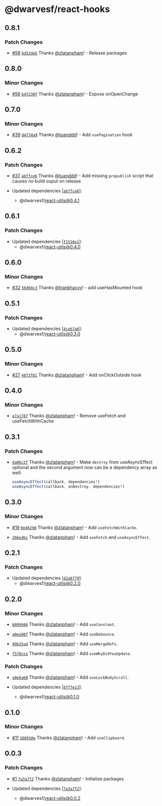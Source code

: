 # @dwarvesf/react-hooks

## 0.8.1

### Patch Changes

- [#58](https://github.com/dwarvesf/react-toolkit/pull/58)
  [`6d52deb`](https://github.com/dwarvesf/react-toolkit/commit/6d52deb04eb9cfc7b66da9f137deb6c89e7ec146)
  Thanks [@zlatanpham](https://github.com/zlatanpham)! - Release packages

## 0.8.0

### Minor Changes

- [#56](https://github.com/dwarvesf/react-toolkit/pull/56)
  [`b4f230f`](https://github.com/dwarvesf/react-toolkit/commit/b4f230f017bc54be899c21165d22d22e2c87a7bb)
  Thanks [@zlatanpham](https://github.com/zlatanpham)! - Expose onOpenChange

## 0.7.0

### Minor Changes

- [#39](https://github.com/dwarvesf/react-toolkit/pull/39)
  [`d4774a9`](https://github.com/dwarvesf/react-toolkit/commit/d4774a969704ce0b012c0c0b455d756d1de75cd7)
  Thanks [@tuanddd](https://github.com/tuanddd)! - Add `usePagination` hook

## 0.6.2

### Patch Changes

- [#37](https://github.com/dwarvesf/react-toolkit/pull/37)
  [`abffce6`](https://github.com/dwarvesf/react-toolkit/commit/abffce61719c0d123df365b767379fd4bb09692b)
  Thanks [@tuanddd](https://github.com/tuanddd)! - Add missing `prepublish`
  script that causes no build ouput on release

- Updated dependencies
  [[`abffce6`](https://github.com/dwarvesf/react-toolkit/commit/abffce61719c0d123df365b767379fd4bb09692b)]:
  - @dwarvesf/react-utils@0.4.1

## 0.6.1

### Patch Changes

- Updated dependencies
  [[`f1516e1`](https://github.com/dwarvesf/react-toolkit/commit/f1516e15473687ab4000c3336ee1706a1ecb8c11)]:
  - @dwarvesf/react-utils@0.4.0

## 0.6.0

### Minor Changes

- [#32](https://github.com/dwarvesf/react-toolkit/pull/32)
  [`56d68c3`](https://github.com/dwarvesf/react-toolkit/commit/56d68c39c57d951be7a6aa5a9e972c0f630a9199)
  Thanks [@trankhacvy](https://github.com/trankhacvy)! - add useHasMounted hook

## 0.5.1

### Patch Changes

- Updated dependencies
  [[`4ceb7a6`](https://github.com/dwarvesf/react-toolkit/commit/4ceb7a6d6c26c99d003f9d7643c94811d9282c88)]:
  - @dwarvesf/react-utils@0.3.0

## 0.5.0

### Minor Changes

- [#27](https://github.com/dwarvesf/react-toolkit/pull/27)
  [`4873f81`](https://github.com/dwarvesf/react-toolkit/commit/4873f81ed44b88aee71424f78246eb6fd57af186)
  Thanks [@zlatanpham](https://github.com/zlatanpham)! - Add onClickOutside hook

## 0.4.0

### Minor Changes

- [`e7a1787`](https://github.com/dwarvesf/react-toolkit/commit/e7a17875bbf7fbf580a13a5aff6ff742d3f3a941)
  Thanks [@zlatanpham](https://github.com/zlatanpham)! - Remove useFetch and
  useFetchWithCache

## 0.3.1

### Patch Changes

- [`da06c2f`](https://github.com/dwarvesf/react-toolkit/commit/da06c2f0c584b4c122743765a6790517cdd5cab3)
  Thanks [@zlatanpham](https://github.com/zlatanpham)! - Make `destroy` from
  useAsyncEffect optional and the second argument now can be a dependency array
  as well:

  ```js
  useAsyncEffect(callback, dependencies?)
  useAsyncEffect(callback, onDestroy, dependencies?)
  ```

## 0.3.0

### Minor Changes

- [#19](https://github.com/dwarvesf/react-toolkit/pull/19)
  [`0e46298`](https://github.com/dwarvesf/react-toolkit/commit/0e462985b74b7464efb3d1f3410a0705c2170358)
  Thanks [@zlatanpham](https://github.com/zlatanpham)! - Add
  `useFetchWithCache`.

* [`266edbc`](https://github.com/dwarvesf/react-toolkit/commit/266edbc3aaee2382cf04d77fa7abfbaaf11ace75)
  Thanks [@zlatanpham](https://github.com/zlatanpham)! - Add `useFetch` and
  `useAsyncEffect`.

## 0.2.1

### Patch Changes

- Updated dependencies
  [[`d2a8779`](https://github.com/dwarvesf/react-toolkit/commit/d2a87790d7f782b262e8b3b0521953811bed7c1b)]:
  - @dwarvesf/react-utils@0.2.0

## 0.2.0

### Minor Changes

- [`b099946`](https://github.com/dwarvesf/react-sdk/commit/b0999461c07ec8464decec950f82e4adbf98e0fe)
  Thanks [@zlatanpham](https://github.com/zlatanpham)! - Add `useConstant`.

* [`a0ea98f`](https://github.com/dwarvesf/react-sdk/commit/a0ea98f05aea66f9254583ede2f4239c9d7e2aa5)
  Thanks [@zlatanpham](https://github.com/zlatanpham)! - Add `useDebounce`.

- [`99b35a4`](https://github.com/dwarvesf/react-sdk/commit/99b35a426961d337b8fd9647176bea61470883a6)
  Thanks [@zlatanpham](https://github.com/zlatanpham)! - Add `useMergeRefs`.

* [`f570ce1`](https://github.com/dwarvesf/react-sdk/commit/f570ce1f60ed371e7f547dbbc19ca92dae36d1cb)
  Thanks [@zlatanpham](https://github.com/zlatanpham)! - Add
  `useWhyDidYouUpdate`.

### Patch Changes

- [`a0e6a68`](https://github.com/dwarvesf/react-sdk/commit/a0e6a683ba51eeb90a4c7a408daef91623642e93)
  Thanks [@zlatanpham](https://github.com/zlatanpham)! - Add
  `useLockBodyScroll`.

- Updated dependencies
  [[`d7f7e13`](https://github.com/dwarvesf/react-sdk/commit/d7f7e13c4b472d7c8b62fc02553f7301bbda251f)]:
  - @dwarvesf/react-utils@0.1.0

## 0.1.0

### Minor Changes

- [#11](https://github.com/dwarvesf/react-sdk/pull/11)
  [`160910e`](https://github.com/dwarvesf/react-sdk/commit/160910e5b535e42d8bf72e8c24cad4157fd5a5eb)
  Thanks [@zlatanpham](https://github.com/zlatanpham)! - Add `useClipboard`.

## 0.0.3

### Patch Changes

- [#1](https://github.com/dwarvesf/react-sdk/pull/1)
  [`7a3a7f2`](https://github.com/dwarvesf/react-sdk/commit/7a3a7f2ae016015a725d7e9b9d2bb1d9012c1941)
  Thanks [@zlatanpham](https://github.com/zlatanpham)! - Initialize packages

- Updated dependencies
  [[`7a3a7f2`](https://github.com/dwarvesf/react-sdk/commit/7a3a7f2ae016015a725d7e9b9d2bb1d9012c1941)]:
  - @dwarvesf/react-utils@0.0.2
